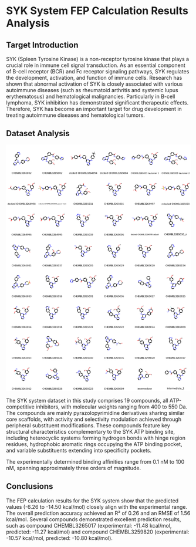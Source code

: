 # SYK System FEP Calculation Results Analysis

## Target Introduction

SYK (Spleen Tyrosine Kinase) is a non-receptor tyrosine kinase that plays a crucial role in immune cell signal transduction. As an essential component of B-cell receptor (BCR) and Fc receptor signaling pathways, SYK regulates the development, activation, and function of immune cells. Research has shown that abnormal activation of SYK is closely associated with various autoimmune diseases (such as rheumatoid arthritis and systemic lupus erythematosus) and hematological malignancies. Particularly in B-cell lymphoma, SYK inhibition has demonstrated significant therapeutic effects. Therefore, SYK has become an important target for drug development in treating autoimmune diseases and hematological tumors.

## Dataset Analysis

![Molecular structures of representative compounds](mol_grid.png)

The SYK system dataset in this study comprises 19 compounds, all ATP-competitive inhibitors, with molecular weights ranging from 400 to 550 Da. The compounds are mainly pyrazolopyrimidine derivatives sharing similar core scaffolds, with activity and selectivity modulation achieved through peripheral substituent modifications. These compounds feature key structural characteristics complementary to the SYK ATP binding site, including heterocyclic systems forming hydrogen bonds with hinge region residues, hydrophobic aromatic rings occupying the ATP binding pocket, and variable substituents extending into specificity pockets.

The experimentally determined binding affinities range from 0.1 nM to 100 nM, spanning approximately three orders of magnitude.

## Conclusions

The FEP calculation results for the SYK system show that the predicted values (-6.26 to -14.50 kcal/mol) closely align with the experimental range. The overall prediction accuracy achieved an R² of 0.26 and an RMSE of 1.56 kcal/mol. Several compounds demonstrated excellent prediction results, such as compound CHEMBL3265017 (experimental: -11.48 kcal/mol, predicted: -11.27 kcal/mol) and compound CHEMBL3259820 (experimental: -10.57 kcal/mol, predicted: -10.80 kcal/mol). 